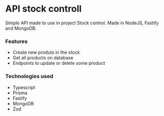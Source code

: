# API stock controll
Simple API made to use in project Stock control. Made in NodeJS, Fastify and MongoDB.

### Features
- Create new produts in the stock
- Get all products on database
- Endpoints to update or delete some product

### Technologies used 
- Typescript 
- Prisma
- Fastify
- MongoDB
- Zod